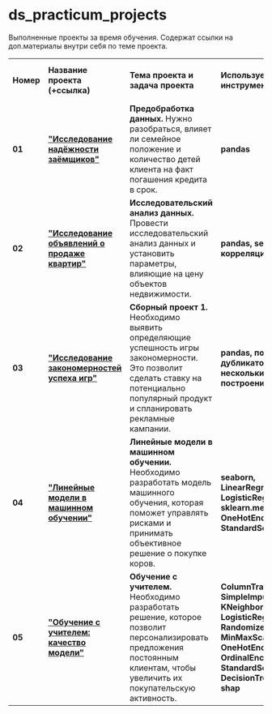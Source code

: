 # ds_practicum_projects
Выполненные проекты за время обучения. Содержат ссылки на доп.материалы внутри себя по теме проекта.
<br/>
<table>
    <tr>
        <td><b>Номер</b></td>
        <td><b>Название проекта (+ссылка)</b></td>
        <td><b>Тема проекта и задача проекта</b></td>
        <td><b>Используемые инструменты</b></td>
        <td><b>Темы инф. материалов и рекомендации ревьювера</b></td>
    </tr>
    <tr>
        <td> <b>01</b></td>
        <td><a href="https://github.com/DinoWithPython/ds_practicum_projects/blob/main/01%20Исследование%20надежности%20заемщиков.ipynb" target="_blank"><b>"Исследование надёжности заёмщиков"</b></a></td>
        <td><b>Предобработка данных.</b> Нужно разобраться, влияет ли семейное положение и количество детей клиента на факт погашения кредита в срок.</td>
        <td><b>pandas</b></td>
        <td>qcut, настройка юпитера, PEP8, plotly, SQL тренажер и задачки, Главред</td>
    </tr>
    <tr>
        <td> <b>02</b></td>
        <td><a href="https://github.com/DinoWithPython/ds_practicum_projects/blob/main/02%20Исследование%20объявлений%20о%20продаже%20квартир.ipynb" target="_blank"><b>"Исследование объявлений о продаже квартир"</b></a></td>
        <td><b>Исследовательский анализ данных.</b> Провести исследовательский анализ данных и установить параметры, влияющие на цену объектов недвижимости.</td>
        <td><b>pandas, seaborn, корреляция</b></td>
        <td>Kaggle, astype('datetime64[M]') для корректного учета месяца, habr по предобработке, seaborn</td>
    </tr>
    <tr>
        <td> <b>03</b></td>
        <td><a href="https://github.com/DinoWithPython/ds_practicum_projects/blob/main/03%20Сборный%20проект%201(Анализ%20рынка%20игровых%20платформ%20и%20игр).ipynb" target="_blank"><b>"Исследование закономерностей успеха игр"</b></a></td>
        <td><b>Сборный проект 1.</b> Необходимо выявить определяющие успешность игры закономерности. Это позволит сделать ставку на потенциально популярный продукт и спланировать рекламные кампании.</td>
        <td><b>pandas, поиск дубликатов в нескольких столбцах, построение pie</b></td>
        <td>Книга по Matplolib, статьи построения усов и прочего, отношение между переменными</td>
    </tr>
    <tr>
        <td> <b>04</b></td>
        <td><a href="https://github.com/DinoWithPython/ds_practicum_projects/blob/main/04%20Линейные%20модели%20в%20машинном%20обучении.ipynb" target="_blank"><b>"Линейные модели в машинном обучении"</b></a></td>
        <td><b>Линейные модели в машинном обучении.</b> Необходимо разработать модель машинного обучения, которая поможет  управлять рисками и принимать объективное решение о покупке коров.</td>
        <td><b>seaborn, LinearRegression, LogisticRegression, sklearn.metrics, OneHotEncoder, StandardScaler</b></td>
        <td>Огромное количество полезных комментариев от ревьювера, помимо этого ссылки на разные статьи, пайплайны и прочее.</td>
    </tr>
    <tr>
        <td> <b>05</b></td>
        <td><a href="https://github.com/DinoWithPython/ds_practicum_projects/blob/main/05%20Обучение%20с%20учителем.ipynb" target="_blank"><b>"Обучение с учителем: качество модели"</b></a></td>
        <td><b>Обучение с учителем.</b> Необходимо разработать решение, которое позволит персонализировать предложения постоянным клиентам, чтобы увеличить их покупательскую активность.</td>
        <td><b>ColumnTransformer, SimpleImputer, KNeighborsClassifier, LogisticRegression, RandomizedSearchCV, MinMaxScaler, OneHotEncoder, OrdinalEncoder, StandardScaler, SVC, DecisionTreeClassifier, shap</b></td>
        <td>Подробный разбор метрики ROC AUC, учебник по машинному обучению.</td>
    </tr>
</table>